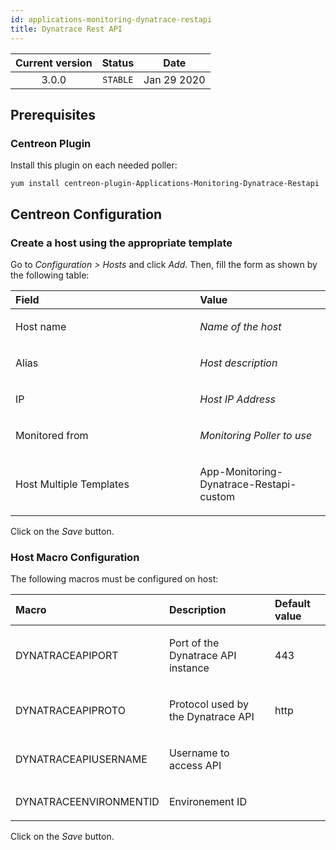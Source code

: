 ```yaml
---
id: applications-monitoring-dynatrace-restapi
title: Dynatrace Rest API
---
```


| Current version | Status | Date |
| :-: | :-: | :-: |
| 3.0.0 | `STABLE` | Jan 29 2020 |

## Prerequisites
### Centreon Plugin
Install this plugin on each needed poller:

    yum install centreon-plugin-Applications-Monitoring-Dynatrace-Restapi

## Centreon Configuration
### Create a host using the appropriate template
Go to *Configuration &gt; Hosts* and click *Add*. Then, fill the form as
shown by the following table:

<table>
<colgroup>
<col width="58%" />
<col width="41%" />
</colgroup>
<thead>
<tr class="header">
<th align="left">Field</th>
<th align="left">Value</th>
</tr>
</thead>
<tbody>
<tr class="odd">
<td align="left"><p>Host name</p></td>
<td align="left"><p><em>Name of the host</em></p></td>
</tr>
<tr class="even">
<td align="left"><p>Alias</p></td>
<td align="left"><p><em>Host description</em></p></td>
</tr>
<tr class="odd">
<td align="left"><p>IP</p></td>
<td align="left"><p><em>Host IP Address</em></p></td>
</tr>
<tr class="even">
<td align="left"><p>Monitored from</p></td>
<td align="left"><p><em>Monitoring Poller to use</em></p></td>
</tr>
<tr class="odd">
<td align="left"><p>Host Multiple Templates</p></td>
<td align="left"><p>App-Monitoring-Dynatrace-Restapi-custom</p></td>
</tr>
</tbody>
</table>

Click on the *Save* button.

### Host Macro Configuration
The following macros must be configured on host:

<table>
<colgroup>
<col width="23%" />
<col width="53%" />
<col width="24%" />
</colgroup>
<thead>
<tr class="header">
<th align="left">Macro</th>
<th align="left">Description</th>
<th align="left">Default value</th>
</tr>
</thead>
<tbody>
<tr class="odd">
<td align="left"><p>DYNATRACEAPIPORT</p></td>
<td align="left"><p>Port of the Dynatrace API instance</p></td>
<td align="left"><p>443</p></td>
</tr>
<tr class="even">
<td align="left"><p>DYNATRACEAPIPROTO</p></td>
<td align="left"><p>Protocol used by the Dynatrace API</p></td>
<td align="left"><p>http</p></td>
</tr>
<tr class="odd">
<td align="left"><p>DYNATRACEAPIUSERNAME</p></td>
<td align="left"><p>Username to access API</p></td>
<td align="left"><p></p></td>
</tr>
<tr class="even">
<td align="left"><p>DYNATRACEENVIRONMENTID</p></td>
<td align="left"><p>Environement ID</p></td>
<td align="left"><p></p></td>
</tr>
</tbody>
</table>

Click on the *Save* button.


